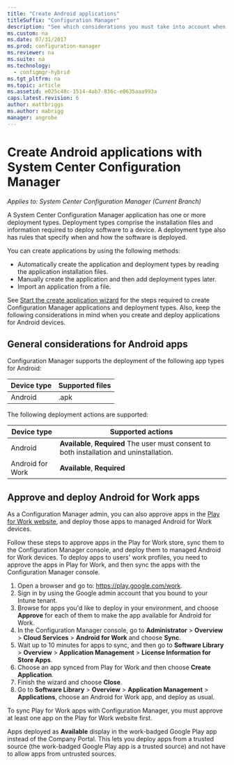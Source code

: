 ```yaml
---
title: "Create Android applications"
titleSuffix: "Configuration Manager"
description: "See which considerations you must take into account when you create and deploy applications for Android devices."
ms.custom: na
ms.date: 07/31/2017
ms.prod: configuration-manager
ms.reviewer: na
ms.suite: na
ms.technology:
  - configmgr-hybrid
ms.tgt_pltfrm: na
ms.topic: article
ms.assetid: e025c48c-1514-4ab7-836c-e0635aaa993a
caps.latest.revision: 6
author: mattbriggs
ms.author: mabrigg
manager: angrobe
---
```

# Create Android applications with System Center Configuration Manager

*Applies to: System Center Configuration Manager (Current Branch)*

A System Center Configuration Manager application has one or more deployment types. Deployment types comprise the installation files and information required to deploy software to a device. A deployment type also has rules that specify when and how the software is deployed.  

 You can create applications by using the following methods:  

-   Automatically create the application and deployment types by reading the application installation files.  
-   Manually create the application and then add deployment types later.  
-   Import an application from a file.  

See [Start the create application wizard](../../apps/deploy-use/create-applications.md#start-the-create-application-wizard) for the steps required to create Configuration Manager applications and deployment types. Also, keep the following considerations in mind when you create and deploy applications for Android devices.  

## General considerations for Android apps

Configuration Manager supports the deployment of the following app types for Android:

|Device type|Supported files|
|-|-|
|Android|.apk|

The following deployment actions are supported:

|Device type|Supported actions|
|-|-|
|Android|**Available**, **Required** The user must consent to both installation and uninstallation.|
|Android for Work |**Available**, **Required** |

## Approve and deploy Android for Work apps
As a Configuration Manager admin, you can also approve apps in the [Play for Work website](https://play.google.com/work), and deploy those apps to managed Android for Work devices.

Follow these steps to approve apps in the Play for Work store, sync them to the Configuration Manager console, and deploy them to managed Android for Work devices. To deploy apps to users' work profiles, you need to approve the apps in Play for Work, and then sync the apps with the Configuration Manager console.

1. Open a browser and go to: https://play.google.com/work.
2. Sign in by using the Google admin account that you bound to your Intune tenant.
3. Browse for apps you'd like to deploy in your environment, and choose **Approve** for each of them to make the app available for Android for Work.
4. In the Configuration Manager console, go to **Administrator** > **Overview** > **Cloud Services** > **Android for Work** and choose **Sync**.
5. Wait up to 10 minutes for apps to sync, and then go to **Software Library** > **Overview** > **Application Management** > **License Information for Store Apps**.
6. Choose an app synced from Play for Work and then choose **Create Application**.
7. Finish the wizard and choose **Close**.
8. Go to **Software Library** > **Overview** > **Application Management** > **Applications**, choose an Android for Work app, and deploy as usual.

To sync Play for Work apps with Configuration Manager, you must approve at least one app on the Play for Work website first.

Apps deployed as **Available** display in the work-badged Google Play app instead of the Company Portal. This lets you deploy apps from a trusted source (the work-badged Google Play app is a trusted source) and not have to allow apps from untrusted sources.